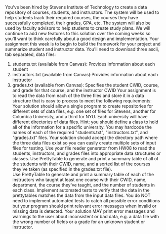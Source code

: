 You've been hired by Stevens Institute of Technology to create a data repository of courses, students, and instructors.  The system will be used to help students track their required courses, the courses they have successfully completed, their grades,  GPA, etc.  The system will also be used by faculty advisors to help students to create study plans.  We will continue to add new features to this solution over the coming weeks so you'll want to think carefully about a good design and implementation. Your assignment this week is to begin to build the framework for your project and summarize student and instructor data.  You'll need to download three ascii, tab separated,  data files:
  1. students.txt (available from Canvas): Provides information about each student
  2. instructors.txt (available from Canvas):Provides information about each instructor
  3. grades.txt (available from Canvas): Specifies the student CWID, course, and grade for that course, and the instructor CWID
Your assignment is to read the data from each of the three files and store it in a data structure that is easy to process to meet the following requirements:
Your solution should allow a single program to create repositories for different sets of data files, e.g. one set of files for Stevens, another for Columbia University, and a third for NYU. Each university will have different directories of data files.   Hint: you should define a class to hold all of the information for a specific university.
You may hardcode the names of each of the required "students.txt", "instructors.txt", and "grades.txt" files.   Your solution should accept the directory path where the three data files exist so you can easily create multiple sets of input files for testing.
Use your file reader generator from HW08 to read the students, instructors, and grades files into appropriate data structures or classes.
Use PrettyTable to generate and print a summary table of all of the students with their CWID, name, and a sorted list of the courses they've taken (as specified in the grades.txt file).  
Use PrettyTable to generate and print a summary table of each of the instructors who taught at least one course with their CWID, name, department, the course they've taught, and the number of students in each class. 
Implement automated tests to verify that the data in the prettytables matches the data from the input data files. 
You do NOT need to implement automated tests to catch all possible error conditions but your program should print relevant error messages when invalid or missing data is detected.
Your solution MAY print error messages and warnings to the user about inconsistent or bad data, e.g. a data file with the wrong number of fields or a grade for an unknown student or instructor.
